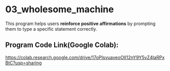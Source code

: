 # **03_wholesome_machine**
This program helps users **reinforce positive affirmations** by prompting them to type a specific statement correctly.

## Program Code Link(Google Colab):
https://colab.research.google.com/drive/17oPIsvuaveoOII12nY9Y5vZ4IaRPxBtC?usp=sharing